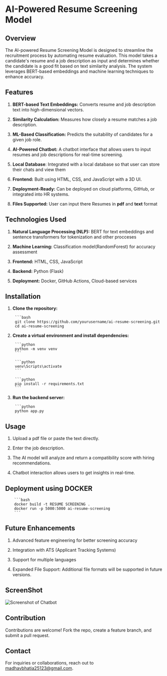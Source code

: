 # **AI-Powered Resume Screening Model**

## Overview

The AI-powered Resume Screening Model is designed to streamline the recruitment process by automating resume evaluation. This model takes a candidate's resume and a job description as input and determines whether the candidate is a good fit based on text similarity analysis. The system leverages BERT-based embeddings and machine learning techniques to enhance accuracy.

## Features
1) **BERT-based Text Embeddings:** Converts resume and job description text into high-dimensional vectors.

2) **Similarity Calculation:** Measures how closely a resume matches a job description.

3) **ML-Based Classification:** Predicts the suitability of candidates for a given job role.

4) **AI-Powered Chatbot:** A chatbot interface that allows users to input resumes and job descriptions for real-time screening.

5) **Local Database**: Integrated with a local database so that user can store their chats and view them

5) **Frontend:** Built using HTML, CSS, and JavaScript with a 3D UI.

6) **Deployment-Ready:** Can be deployed on cloud platforms, GitHub, or integrated into HR systems.

7) **Files Supported:** User can input there Resumes in **pdf** and **text** format

## Technologies Used

1) **Natural Language Processing (NLP):** BERT for text embeddings and sentence transformers for tokenization and other procceses

2) **Machine Learning:** Classification model(RandomForest) for accuracy assessment

3) **Frontend:** HTML, CSS, JavaScript

4) **Backend:** Python (Flask)

5) **Deployment:** Docker, GitHub Actions, Cloud-based services

## Installation

1) **Clone the repository:**

        ```bash
        git clone https://github.com/yourusername/ai-resume-screening.git
        cd ai-resume-screening

2) **Create a virtual environment and install dependencies:**

        ```python
        python -m venv venv
        ```

        ```python
        venv\Scripts\activate
        ```

        ```python
        pip install -r requirements.txt
        ```

3) **Run the backend server:**

        ```python
        python app.py


## Usage

1) Upload a pdf file or paste the text directly.

2) Enter the job description.

3) The AI model will analyze and return a compatibility score with hiring recommendations.

4) Chatbot interaction allows users to get insights in real-time.

## Deployment using DOCKER

        ```bash
        docker build -t RESUME SCREENING .
        docker run -p 5000:5000 ai-resume-screening
        ```

## Future Enhancements

1) Advanced feature engineering for better screening accuracy

2) Integration with ATS (Applicant Tracking Systems)

3) Support for multiple languages

4) Expanded File Support: Additional file formats will be supported in future versions.

## ScreenShot

![Screenshot of Chatbot](Images/Screenshot(54).png)

## Contribution

Contributions are welcome! Fork the repo, create a feature branch, and submit a pull request.

## Contact

For inquiries or collaborations, reach out to madhavbhatia25123@gmail.com.
